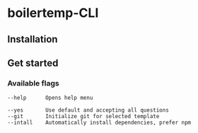 # boilertemp-CLI

## Installation

## Get started

### Available flags

```
--help      Opens help menu

--yes       Use default and accepting all questions
--git       Initialize git for selected template
--intall    Automatically install dependencies, prefer npm
```
